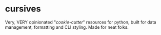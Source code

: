 # cursives
Very, VERY opinionated "*cookie-cutter*" resources for python, built for data management, formatting and CLI styling. Made for neat folks.
